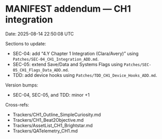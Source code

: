 # MANIFEST addendum — CH1 integration
Date: 2025-08-14 22:50:08 UTC

Sections to update:
- SEC-04: add “4.Y Chapter 1 Integration (Clara/Avery)” using `Patches/SEC-04_CH1_Integration_ADD.md`.
- SEC-05: extend Save/Data and Systems Flags using `Patches/SEC-05_CH1_Flags_Data_ADD.md`.
- TDD: add device hooks using `Patches/TDD_CH1_Device_Hooks_ADD.md`.

Version bumps:
- SEC-04, SEC-05, and TDD: minor +1

Cross-refs:
- Trackers/CH1_Outline_SimpleCuriosity.md
- Trackers/CH1_Beat2Objective.md
- Trackers/AssetList_CH1_Brightstar.md
- Trackers/QATelemetry_CH1.md
